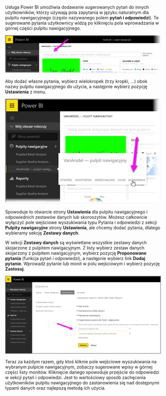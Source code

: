 Usługa Power BI umożliwia dodawanie sugerowanych pytań do innych użytkowników, którzy używają pola zapytania w języku naturalnym dla pulpitu nawigacyjnego (często nazywanego polem **pytań i odpowiedzi**). Te sugerowane pytania użytkownicy widzą po kliknięciu pola wprowadzania w górnej części pulpitu nawigacyjnego.

![](media/4-3a-suggested-questions/4-3a_1.png)

Aby dodać własne pytania, wybierz wielokropek (trzy kropki, ...) obok nazwy pulpitu nawigacyjnego do użycia, a następnie wybierz pozycję **Ustawienia** z menu.

![](media/4-3a-suggested-questions/4-3a_2.png)

 Spowoduje to otwarcie strony **Ustawienia** dla pulpitu nawigacyjnego i odpowiednich zestawów danych lub skoroszytów. Możesz całkowicie wyłączyć pole wejściowe wyszukiwania typu Pytania i odpowiedzi z sekcji **Pulpity nawigacyjne** strony **Ustawienia**, ale chcemy dodać pytania, dlatego wybieramy sekcję **Zestawy danych**.

W sekcji **Zestawy danych** są wyświetlane wszystkie zestawy danych skojarzone z pulpitem nawigacyjnym. Z listy wybierz zestaw danych skojarzony z pulpitem nawigacyjnym, wybierz pozycję **Proponowane pytania** (funkcja pytań i odpowiedzi), a następnie wybierz link **Dodaj pytanie**. Wprowadź pytanie lub monit w polu wejściowym i wybierz pozycję **Zastosuj**.

![](media/4-3a-suggested-questions/4-3a_3.png)

Teraz za każdym razem, gdy ktoś kliknie pole wejściowe wyszukiwania na wybranym pulpicie nawigacyjnym, zobaczy sugerowane wpisy w górnej części listy monitów. Kliknięcie danego spowoduje przejście do odpowiedzi w sekcji pytań i odpowiedzi. Jest to wartościowy sposób zachęcenia użytkowników pulpitu nawigacyjnego do zastanowienia się nad dostępnymi typami danych oraz najlepszą metodą ich użycia.

